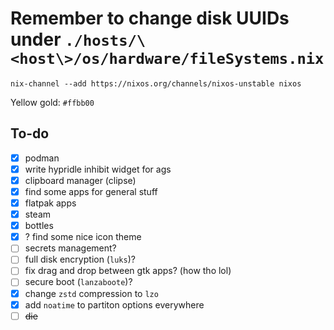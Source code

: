# Remember to change disk UUIDs under `./hosts/\<host\>/os/hardware/fileSystems.nix`

`nix-channel --add https://nixos.org/channels/nixos-unstable nixos`

Yellow gold: `#ffbb00`

## To-do
- [x] podman
- [x] write hypridle inhibit widget for ags
- [x] clipboard manager (clipse)
- [x] find some apps for general stuff
- [x] flatpak apps
- [x] steam
- [x] bottles
- [x] ? find some nice icon theme
- [ ] secrets management?
- [ ] full disk encryption (`luks`)?
- [ ] fix drag and drop between gtk apps? (how tho lol)
- [ ] secure boot (`lanzaboote`)?
- [x] change `zstd` compression to `lzo`
- [x] add `noatime` to partiton options everywhere
- [ ] ~~die~~
